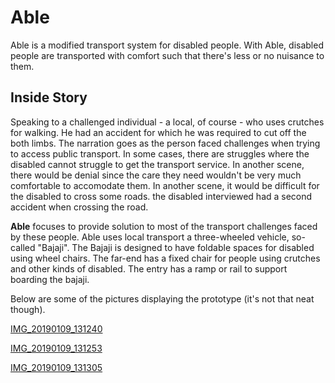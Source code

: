 # Able
Able is a modified transport system for disabled people. 
With Able, disabled people are transported with comfort such that there's less or no nuisance to them.


## Inside Story
Speaking to a challenged individual - a local, of course - who uses crutches for walking. He had an accident for which he was required to cut off the both limbs. The narration goes as the person faced challenges when trying to access public transport. In some cases, there are struggles where the disabled cannot struggle to get the transport service. In another scene, there would be denial since the care they need wouldn't be very much comfortable to accomodate them. In another scene, it would be difficult for the disabled to cross some roads. the disabled interviewed had a second accident when crossing the road. 

**Able** focuses to provide solution to most of the transport challenges faced by these people.
Able uses local transport a three-wheeled vehicle, so-called "Bajaji". The Bajaji is designed to have foldable spaces for disabled using wheel chairs. The far-end has a fixed chair for people using crutches and other kinds of disabled. The entry has a ramp or rail to support boarding the bajaji.

Below are some of the pictures displaying the prototype (it's not that neat though).

[IMG_20190109_131240](https://github.com/venus1344/dayworker/blob/master/IMG_20190109_131240.jpg)

[IMG_20190109_131253](https://github.com/venus1344/dayworker/blob/master/IMG_20190109_131253.jpg)

[IMG_20190109_131305](https://github.com/venus1344/dayworker/blob/master/IMG_20190109_131305.jpg)


### 


### 

